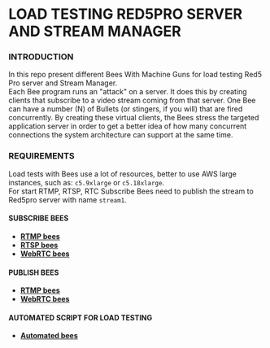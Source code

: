 # LOAD TESTING RED5PRO SERVER AND STREAM MANAGER

### INTRODUCTION

In this repo present different Bees With Machine Guns for load testing Red5 Pro server and Stream Manager.   
Each Bee program runs an "attack" on a server. It does this by creating clients that subscribe to a video stream coming from that server. One Bee can have a number (N) of Bullets (or stingers, if you will) that are fired concurrently.
By creating these virtual clients, the Bees stress the targeted application server in order to get a better idea of how many concurrent connections the system architecture can support at the same time.

### REQUIREMENTS

Load tests with Bees use a lot of resources, better to use AWS large instances, such as: `c5.9xlarge` or `c5.18xlarge`.   
For start RTMP, RTSP, RTC Subscribe Bees need to publish the stream to Red5pro server with name `stream1`.

#### SUBSCRIBE BEES

* **[RTMP bees](rtmpbee)**  
* **[RTSP bees](rtspbee)**  
* **[WebRTC bees](rtcbee)**

#### PUBLISH BEES

* **[RTMP bees](rtmpbee-publisher)**  
* **[WebRTC bees](rtcbee-publisher)** 

#### AUTOMATED SCRIPT FOR LOAD TESTING

* **[Automated bees](automated-bees)** 

